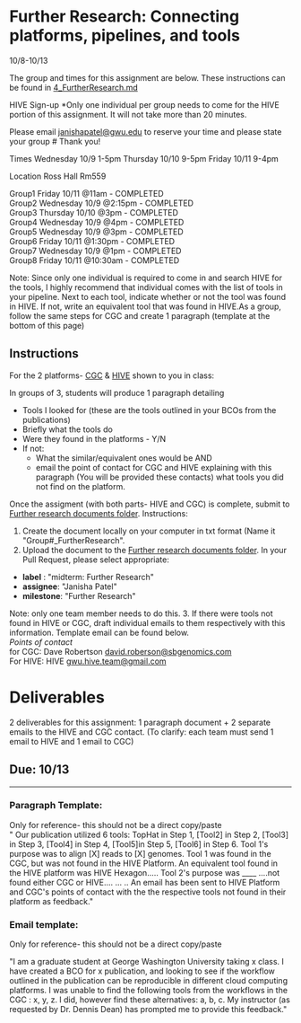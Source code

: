Further Research: Connecting platforms, pipelines, and tools
===================================
10/8-10/13

The group and times for this assignment are below. These instructions can be found in [4_FurtherResearch.md](https://github.com/biocompute-objects/GW-SMHS-BIOC6223/blob/master/docs/4_FurtherResearch.md)

HIVE Sign-up *Only one individual per group needs to come for the HIVE portion of this assignment. It will not take more than 20 minutes.

Please email janishapatel@gwu.edu to reserve your time and please state your group # Thank you!

Times
Wednesday 10/9 1-5pm
Thursday 10/10 9-5pm
Friday 10/11 9-4pm

Location
Ross Hall Rm559

Group1 Friday 10/11 @11am - COMPLETED  
Group2 Wednesday 10/9 @2:15pm - COMPLETED      
Group3 Thursday 10/10 @3pm - COMPLETED   
Group4 Wednesday 10/9 @4pm  - COMPLETED  
Group5 Wednesday 10/9 @3pm  - COMPLETED      
Group6 Friday 10/11 @1:30pm - COMPLETED      
Group7 Wednesday 10/9 @1pm - COMPLETED    
Group8 Friday 10/11 @10:30am - COMPLETED


Note: Since only one individual is required to come in and search HIVE for the tools, I highly recommend that individual comes with the list of tools in your pipeline. Next to each tool, indicate whether or not the tool was found in HIVE. If not, write an equivalent tool that was found in HIVE.As a group, follow the same steps for CGC and create 1 paragraph (template at the bottom of this page)
         
## Instructions

For the 2 platforms- [CGC](http://cgc.sbgenomics.com) & [HIVE](https://hive.biochemistry.gwu.edu/dna.cgi?cmd=home) shown to you in class: 

In groups of 3, students will produce 1 paragraph detailing
* Tools I looked for (these are the tools outlined in your BCOs from the publications)
* Briefly what the tools do
* Were they found in the platforms - Y/N
* If not: 
    * What the similar/equivalent ones would be AND
    * email the point of contact for CGC and HIVE explaining with this paragraph (You will be provided these contacts) what tools you did not find on the platform. 

Once the assigment (with both parts- HIVE and CGC) is complete, submit to [Further research documents folder](https://github.com/biocompute-objects/GW-SMHS-BIOC6223). Instructions:
   1. Create the document locally on your computer in txt format (Name it "Group#_FurtherResearch". 
   2. Upload the document to the [Further research documents folder](https://github.com/biocompute-objects/GW-SMHS-BIOC6223).
   In your Pull Request, please select appropriate:
  * **label** : "midterm: Further Research"
  * **assignee**: "Janisha Patel"
  * **milestone**: "Further Research"
  
  Note: only one team member needs to do this.
  3. If there were tools not found in HIVE or CGC, draft individual emails to them respectively with this information. Template email can be found below.  
  *Points of contact*      
  for CGC: Dave Robertson <david.roberson@sbgenomics.com>       
  For HIVE: HIVE <gwu.hive.team@gmail.com>      
 

# Deliverables
2 deliverables for this assignment: 1 paragraph document + 2 separate emails to the HIVE and CGC contact. (To clarify: each team must send 1 email to HIVE and 1 email to CGC)
## Due: 10/13

------      

### Paragraph Template:   
Only for reference- this should not be a direct copy/paste     
  " Our publication utilized 6 tools:  TopHat in Step 1,  [Tool2] in Step 2, [Tool3] in Step 3, [Tool4] in Step 4, [Tool5]in Step 5, [Tool6] in Step 6. Tool 1's purpose was to align [X] reads to [X] genomes. Tool 1 was found in the CGC, but was not found in the HIVE Platform. An equivalent tool found in the HIVE platform was HIVE Hexagon..... Tool 2's purpose was ____ ....not found either CGC or HIVE.... 
  ... .. 
An email has been sent to HIVE Platform and CGC's points of contact with the the respective tools not found in their platform as feedback."
  
### Email template: 
Only for reference- this should not be a direct copy/paste

"I am a graduate student at George Washington University taking x class. I have created a BCO for x publication, and looking to see if the workflow outlined in the publication can be reproducible in different cloud computing platforms.  I was unable to find the following tools from the workflows in the CGC : x, y, z. I did, however find these alternatives: a, b, c. My instructor (as requested by Dr. Dennis Dean) has prompted me to provide this feedback."
